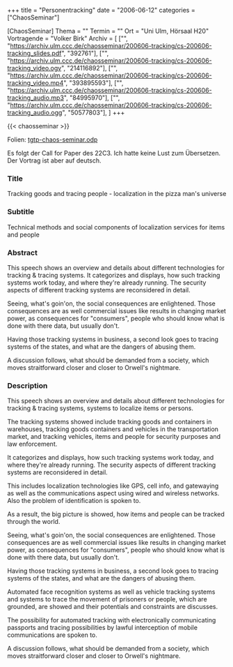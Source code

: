 +++
title = "Personentracking"
date = "2006-06-12"
categories = ["ChaosSeminar"]

[ChaosSeminar]
Thema = ""
Termin = ""
Ort = "Uni Ulm, Hörsaal H20"
Vortragende = "Volker Birk"
Archiv = [
           ["", "https://archiv.ulm.ccc.de/chaosseminar/200606-tracking/cs-200606-tracking_slides.pdf", "392761"],
           ["", "https://archiv.ulm.ccc.de/chaosseminar/200606-tracking/cs-200606-tracking_video.ogv", "214116892"],
           ["", "https://archiv.ulm.ccc.de/chaosseminar/200606-tracking/cs-200606-tracking_video.mp4", "393895593"],
           ["", "https://archiv.ulm.ccc.de/chaosseminar/200606-tracking/cs-200606-tracking_audio.mp3", "84995970"],
           ["", "https://archiv.ulm.ccc.de/chaosseminar/200606-tracking/cs-200606-tracking_audio.ogg", "50577803"],
         ]
+++


{{< chaosseminar >}}

Folien: [tgtp-chaos-seminar.odp](tgtp-chaos-seminar.odp)

Es folgt der Call for Paper des 22C3. Ich hatte keine Lust zum Übersetzen. Der Vortrag ist aber auf deutsch.

### Title

Tracking goods and tracing people - localization in the pizza man's universe

### Subtitle

Technical methods and social components of localization services for items
and people

### Abstract

This speech shows an overview and details about different technologies for
tracking & tracing systems. It categorizes and displays, how such tracking
systems work today, and where they're already running. The security aspects
of different tracking systems are reconsidered in detail.

Seeing, what's goin'on, the social consequences are enlightened. Those
consequences are as well commercial issues like results in changing market
power, as consequences for "consumers", people who should know what is
done with there data, but usually don't.

Having those tracking systems in business, a second look goes to tracing
systems of the states, and what are the dangers of abusing them.

A discussion follows, what should be demanded from a society, which moves
straitforward closer and closer to Orwell's nightmare.

### Description

This speech shows an overview and details about different technologies for
tracking & tracing systems, systems to localize items or persons.

The tracking systems showed include tracking goods and containers in
warehouses, tracking goods containers and vehicles in the transportation
market, and tracking vehicles, items and people for security purposes
and law enforcement.

It categorizes and displays, how such tracking systems work today,
and where they're already running. The security aspects of different
tracking systems are reconsidered in detail.

This includes localization technologies like GPS, cell info, and
gatewaying as well as the communications aspect using wired and
wireless networks. Also the problem of identification is spoken to.

As a result, the big picture is showed, how items and people can be tracked
through the world.

Seeing, what's goin'on, the social consequences are enlightened. Those
consequences are as well commercial issues like results in changing market
power, as consequences for "consumers", people who should know what is
done with there data, but usually don't.

Having those tracking systems in business, a second look goes to tracing
systems of the states, and what are the dangers of abusing them.

Automated face recognition systems as well as vehicle tracking systems and
systems to trace the movement of prisoners or people, which are grounded,
are showed and their potentials and constraints are discusses.

The possibility for automated tracking with electronically communicating
passports and tracing possibilities by lawful interception of mobile
communications are spoken to.

A discussion follows, what should be demanded from a society, which moves
straitforward closer and closer to Orwell's nightmare.
